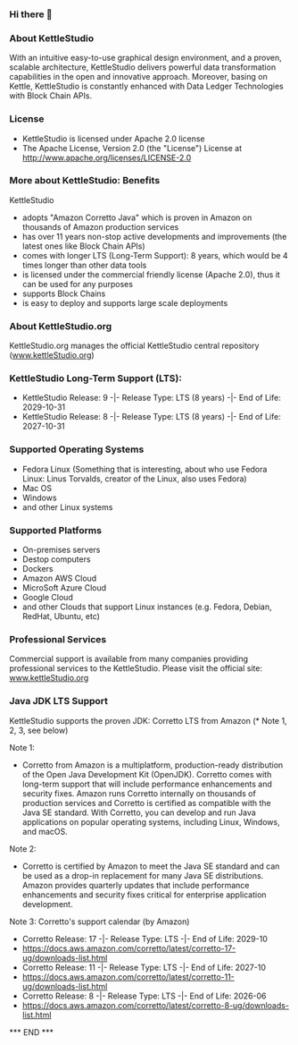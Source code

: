 ### Hi there 👋



### About KettleStudio

With an intuitive easy-to-use graphical design environment, and a proven, scalable architecture, KettleStudio delivers powerful data transformation capabilities in the open and innovative approach. Moreover, basing on Kettle, KettleStudio is constantly enhanced with Data Ledger Technologies with Block Chain APIs.  



### License
 - KettleStudio is licensed under Apache 2.0 license
 - The Apache License, Version 2.0 (the "License") License at http://www.apache.org/licenses/LICENSE-2.0



### More about KettleStudio: Benefits
KettleStudio
 - adopts "Amazon Corretto Java" which is proven in Amazon on thousands of Amazon production services
 - has over 11 years non-stop active developments and improvements (the latest ones like Block Chain APIs) 
 - comes with longer LTS (Long-Term Support): 8 years, which would be 4 times longer than other data tools
 - is licensed under the  commercial friendly license (Apache 2.0), thus it can be used for any purposes
 - supports Block Chains
 - is easy to deploy and supports large scale deployments



### About KettleStudio.org

KettleStudio.org manages the official KettleStudio central repository
(www.kettleStudio.org)



### KettleStudio Long-Term Support (LTS): 
- KettleStudio Release: 9 -|- Release Type: LTS (8 years) -|- End of Life: 2029-10-31  
- KettleStudio Release: 8 -|- Release Type: LTS (8 years) -|- End of Life: 2027-10-31



### Supported Operating Systems
- Fedora Linux  (Something that is interesting, about who use Fedora Linux: Linus Torvalds, creator of the Linux, also uses Fedora) 
- Mac OS
- Windows
- and other Linux systems



### Supported Platforms
- On-premises servers
- Destop computers
- Dockers
- Amazon AWS Cloud
- MicroSoft Azure Cloud
- Google Cloud
- and other Clouds that support Linux instances (e.g. Fedora, Debian, RedHat, Ubuntu, etc)



### Professional Services
Commercial support is available from many companies providing professional services to the KettleStudio.
Please visit the official site: www.kettleStudio.org



### Java JDK LTS Support
KettleStudio supports the proven JDK: Corretto LTS from Amazon (* Note 1, 2, 3, see below)

Note 1:
- Corretto from Amazon is a multiplatform, production-ready distribution of the Open Java Development Kit (OpenJDK). Corretto comes with long-term support that will include performance enhancements and security fixes. Amazon runs Corretto internally on thousands of production services and Corretto is certified as compatible with the Java SE standard. With Corretto, you can develop and run Java applications on popular operating systems, including Linux, Windows, and macOS.

Note 2:
- Corretto is certified by Amazon to meet the Java SE standard and can be used as a drop-in replacement for many Java SE distributions. Amazon provides quarterly updates that include performance enhancements and security fixes critical for enterprise application development.

Note 3: Corretto's support calendar (by Amazon)
- Corretto Release: 17 -|- Release Type: LTS -|- End of Life: 2029-10
- https://docs.aws.amazon.com/corretto/latest/corretto-17-ug/downloads-list.html
- Corretto Release: 11 -|- Release Type: LTS -|- End of Life: 2027-10
- https://docs.aws.amazon.com/corretto/latest/corretto-11-ug/downloads-list.html
- Corretto Release:  8 -|- Release Type: LTS -|- End of Life: 2026-06
- https://docs.aws.amazon.com/corretto/latest/corretto-8-ug/downloads-list.html

*** END ***
